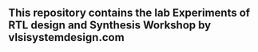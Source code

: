 ## This repository contains the lab Experiments of RTL design and Synthesis Workshop by vlsisystemdesign.com
